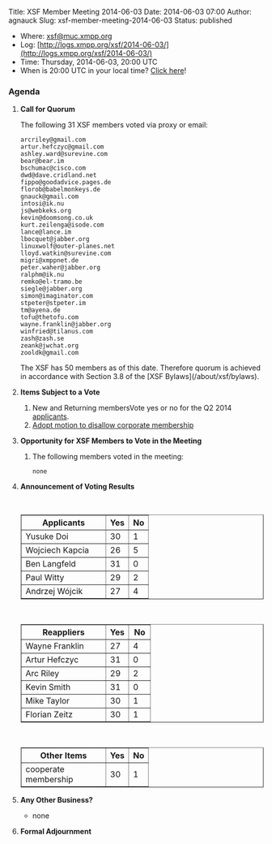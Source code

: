 Title: XSF Member Meeting 2014-06-03
Date: 2014-06-03 07:00
Author: agnauck
Slug: xsf-member-meeting-2014-06-03
Status: published

-   <span>Where</span>: [xsf@muc.xmpp.org  
   ](xmpp:xsf@muc.xmpp.org?join)
-   Log:
    [http://logs.xmpp.org/xsf/2014-06-03/](http://logs.xmpp.org/xsf/2014-06-03/)
-   Time: Thursday, 2014-06-03, 20:00 UTC
-   When is 20:00 UTC in your local time? [Click
    here](http://www.worldtimeserver.com/)!

### Agenda

1.  **Call for Quorum**

    The following 31 XSF members voted via proxy or email:

        arcriley@gmail.com
        artur.hefczyc@gmail.com
        ashley.ward@surevine.com
        bear@bear.im
        bschumac@cisco.com
        dwd@dave.cridland.net
        fippo@goodadvice.pages.de
        florob@babelmonkeys.de
        gnauck@gmail.com
        intosi@ik.nu
        js@webkeks.org
        kevin@doomsong.co.uk
        kurt.zeilenga@isode.com
        lance@lance.im
        lbocquet@jabber.org
        linuxwolf@outer-planes.net
        lloyd.watkin@surevine.com
        migri@xmppnet.de
        peter.waher@jabber.org
        ralphm@ik.nu
        remko@el-tramo.be
        siegle@jabber.org
        simon@imaginator.com
        stpeter@stpeter.im
        tm@ayena.de
        tofu@thetofu.com
        wayne.franklin@jabber.org
        winfried@tilanus.com
        zash@zash.se
        zeank@jwchat.org
        zooldk@gmail.com

    <p>
    The XSF has 50 members as of this date. Therefore quorum is achieved
    in accordance with Section 3.8 of the [XSF
    Bylaws](/about/xsf/bylaws).

2.  **Items Subject to a Vote**
    1.  New and Returning membersVote yes or no for the Q2 2014
        [applicants](http://wiki.xmpp.org/web/Membership_Applications_Q2_2014).
    2.  [Adopt motion to disallow corporate
        membership](http://wiki.xmpp.org/web/Vote_2014_Q2)

3.  **Opportunity for XSF Members to Vote in the Meeting**
    1.  The following members voted in the meeting:

            none

4.  **Announcement of Voting Results**

     

    <table border="1" cellspacing="0" cellpadding="3">
    <tbody>
    <tr>
    <th style="width: 150px;">
    Applicants

    </th>
    <th>
    Yes

    </th>
    <th>
    No

    </th>
    </tr>
    <tr>
    <td>
    Yusuke Doi

    </td>
    <td>
    30

    </td>
    <td>
    1

    </td>
    </tr>
    <tr>
    <td>
    Wojciech Kapcia

    </td>
    <td>
    26

    </td>
    <td>
    5

    </td>
    </tr>
    <tr>
    <td>
    Ben Langfeld

    </td>
    <td>
    31

    </td>
    <td>
    0

    </td>
    </tr>
    <tr>
    <td>
    Paul Witty

    </td>
    <td>
    29

    </td>
    <td>
    2

    </td>
    </tr>
    <tr>
    <td>
    Andrzej Wójcik

    </td>
    <td>
    27

    </td>
    <td>
    4

    </td>
    </tr>
    </tbody>
    </table>
     

    <table border="1" cellspacing="0" cellpadding="3">
    <tbody>
    <tr>
    <th style="width: 150px;">
    Reappliers

    </th>
    <th>
    Yes

    </th>
    <th>
    No

    </th>
    </tr>
    <tr>
    <td>
    Wayne Franklin

    </td>
    <td>
    27

    </td>
    <td>
    4

    </td>
    </tr>
    <tr>
    <td>
    Artur Hefczyc

    </td>
    <td>
    31

    </td>
    <td>
    0

    </td>
    </tr>
    <tr>
    <td>
    Arc Riley

    </td>
    <td>
    29

    </td>
    <td style="height: 22px; width: 26px;">
    2

    </td>
    </tr>
    <tr>
    <td>
    Kevin Smith

    </td>
    <td>
    31

    </td>
    <td>
    0

    </td>
    </tr>
    <tr>
    <td>
    Mike Taylor

    </td>
    <td>
    30

    </td>
    <td>
    1

    </td>
    </tr>
    <tr>
    <td>
    Florian Zeitz

    </td>
    <td>
    30

    </td>
    <td>
    1

    </td>
    </tr>
    </tbody>
    </table>
     

    <table border="1" cellspacing="0" cellpadding="3">
    <tbody>
    <tr>
    <th style="width: 150px;">
    Other Items

    </th>
    <th>
    Yes

    </th>
    <th>
    No

    </th>
    </tr>
    <tr>
    <td>
    cooperate membership

    </td>
    <td>
    30

    </td>
    <td>
    1

    </td>
    </tr>
    </tbody>
    </table>
5.  **Any Other Business?**
    -   none

    <p>
      
6.  **Formal Adjournment**


